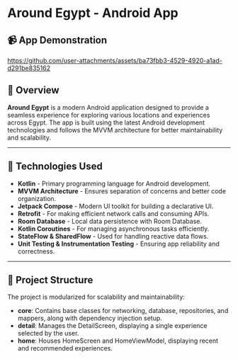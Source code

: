 # Around Egypt - Android App

## 📹 App Demonstration

https://github.com/user-attachments/assets/ba73fbb3-4529-4920-a1ad-d291be835162


## 📌 Overview

**Around Egypt** is a modern Android application designed to provide a seamless experience for exploring various locations and experiences across Egypt. The app is built using the latest Android development technologies and follows the MVVM architecture for better maintainability and scalability.

---

## 🚀 Technologies Used

- **Kotlin** - Primary programming language for Android development.
- **MVVM Architecture** - Ensures separation of concerns and better code organization.
- **Jetpack Compose** - Modern UI toolkit for building a declarative UI.
- **Retrofit** - For making efficient network calls and consuming APIs.
- **Room Database** - Local data persistence with Room Database.
- **Kotlin Coroutines** - For managing asynchronous tasks efficiently.
- **StateFlow & SharedFlow** - Used for handling reactive data flows.
- **Unit Testing & Instrumentation Testing** - Ensuring app reliability and correctness.

---

## 📂 Project Structure

The project is modularized for scalability and maintainability:

- **core**: Contains base classes for networking, database, repositories, and mappers, along with dependency injection setup.
- **detail**: Manages the DetailScreen, displaying a single experience selected by the user.
- **home**: Houses HomeScreen and HomeViewModel, displaying recent and recommended experiences.






